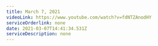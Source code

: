 ```yaml
---
title: March 7, 2021
videoLink: https://www.youtube.com/watch?v=fdNTZAnodHY
serviceOrderlink: none
date: 2021-03-07T14:41:34.531Z
serviceDescription: none
---
```

